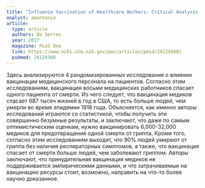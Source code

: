 ```yaml
---
title: "Influenza Vaccination of Healthcare Workers: Critical Analysis of the Evidence for Patient Benefit Underpinning Policies of Enforcement"
analyst: amantonio
article:
  type: article
  authors: De Serres
  year: 2017
  magazine: PLoS One
  link: https://www.ncbi.nlm.nih.gov/pmc/articles/pmid/28129360/
  pubmed: 28129360
---
```


Здесь анализируются 4 рандомизированных исследования о влиянии вакцинации медицинского персонала на пациентов. Согласно этим исследованиям, вакцинация восьми медицинских работников спасает одного пациента от смерти. Из чего следует, что вакцинация медиков спасает 687 тысяч жизней в год в США, то есть больше людей, чем умерли во время эпидемии 1918 года. Объясняется, как именно авторы исследований играются со статистикой, чтобы получить эти совершенно безумные результаты, и заключают, что даже по самым оптимистическим оценкам, нужно вакцинировать 6,000-32,000 медиков для предотвращения одной смерти от гриппа.
Кроме того, согласно этим исследованиям выходит, что 90% людей умирают от гриппа без наличия респираторных симптомов, а также, что вакцинация спасает от смерти больше людей, чем заболевают гриппом.
Авторы заключают, что принудительная вакцинация медиков не поддерживается эмпирическими данными, и что затрачиваемые на вакцинацию ресурсы стоит, возможно, направить на что-то более научно доказанное.
